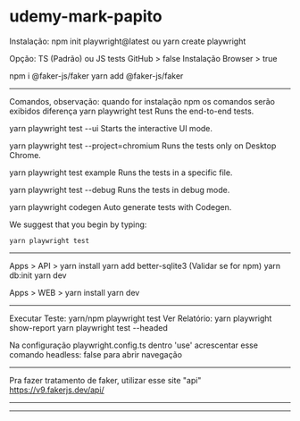 # udemy-mark-papito

Instalação: npm init playwright@latest ou yarn create playwright

Opção: 
TS (Padrão) ou JS
tests
GitHub > false
Instalação Browser > true


npm i @faker-js/faker
yarn add @faker-js/faker
************************************************************************

Comandos, observação: quando for instalação npm os comandos serão exibidos diferença
  yarn playwright test
    Runs the end-to-end tests.

  yarn playwright test --ui
    Starts the interactive UI mode.

  yarn playwright test --project=chromium
    Runs the tests only on Desktop Chrome.

  yarn playwright test example
    Runs the tests in a specific file.

  yarn playwright test --debug
    Runs the tests in debug mode.

  yarn playwright codegen
    Auto generate tests with Codegen.

We suggest that you begin by typing:

    yarn playwright test


************************************************************************

Apps > API >
yarn install
yarn add better-sqlite3  (Validar se for npm)
yarn db:init
yarn dev

Apps > WEB >
yarn install
yarn dev

************************************************************************
Executar Teste: yarn/npm playwright test
Ver Relatório: yarn playwright show-report
yarn playwright test --headed

Na configuração playwright.config.ts dentro 'use' acrescentar esse comando headless: false para abrir navegação

************************************************************************

Pra fazer tratamento de faker, utilizar esse site "api"
https://v9.fakerjs.dev/api/

************************************************************************

************************************************************************